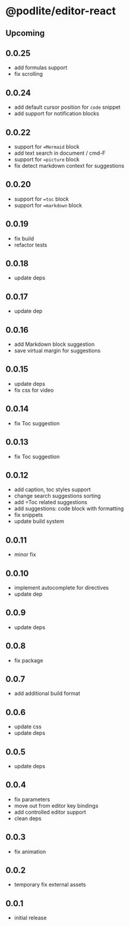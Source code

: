 # @podlite/editor-react

## Upcoming

## 0.0.25

- add formulas support
- fix scrolling

## 0.0.24

- add default cursor position for `code` snippet
- add support for notification blocks

## 0.0.22

- support for `=Mermaid` block
- add text search in document / cmd-F
- support for `=picture` block
- fix detect markdown context for suggestions

## 0.0.20

- support for `=toc` block
- support for `=markdown` block

## 0.0.19

- fix build
- refactor tests

## 0.0.18

- update deps

## 0.0.17

- update dep

## 0.0.16

- add Markdown block suggestion
- save virtual margin for suggestions

## 0.0.15

- update deps
- fix css for video

## 0.0.14

- fix Toc suggestion

## 0.0.13

- fix Toc suggestion

## 0.0.12

- add caption, toc styles support
- change search suggestions sorting
- add =Toc related suggestions
- add suggestions: code block with formatting
- fix snippets
- update build system

## 0.0.11

- minor fix

## 0.0.10

- implement autocomplete for directives
- update dep

## 0.0.9

- update deps

## 0.0.8

- fix package

## 0.0.7

- add additional build format

## 0.0.6

- update css
- update deps

## 0.0.5

- update deps

## 0.0.4

- fix parameters
- move out from editor key bindings
- add controlled editor support
- clean deps

## 0.0.3

- fix animation

## 0.0.2

- temporary fix external assets

## 0.0.1

- initial release

